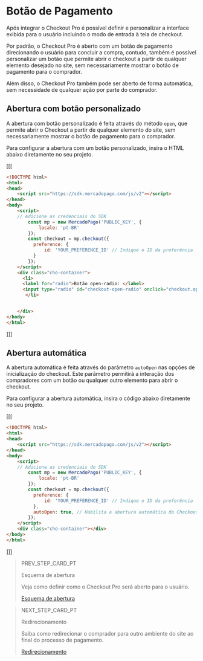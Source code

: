 # Botão de Pagamento

Após integrar o Checkout Pro é possível definir e personalizar a interface exibida para o usuário incluindo o modo de entrada à tela de checkout. 

Por padrão, o Checkout Pro é aberto com um botão de pagamento direcionando o usuário para concluir a compra, contudo, também é possível personalizar um botão que permite abrir o checkout a partir de qualquer elemento desejado no site, sem necessariamente mostrar o botão de pagamento para o comprador.

Além disso, o Checkout Pro também pode ser aberto de forma automática, sem necessidade de qualquer ação por parte do comprador.

## Abertura com botão personalizado 

A abertura com botão personalizado é feita através do método `open`, que permite abrir o Checkout a partir de qualquer elemento do site, sem necessariamente mostrar o botão de pagamento para o comprador.

Para configurar a abertura com um botão personalizado, insira o HTML abaixo diretamente no seu projeto.

[[[
```html
<!DOCTYPE html>
<html>
<head>
	<script src="https://sdk.mercadopago.com/js/v2"></script>
</head>
<body>
	<script>
    // Adicione as credenciais do SDK
		const mp = new MercadoPago('PUBLIC_KEY', {
		    locale: 'pt-BR'
		});
		const checkout = mp.checkout({
		  preference: {
		      id: 'YOUR_PREFERENCE_ID' // Indique o ID da preferência
		  }
		});
	</script>	 	 
	<div class="cho-container">
      <li>
      <label for="radio">Botão open-radio: </label>
      <input type="radio" id="checkout-open-radio" onclick="checkout.open()">
       </li>


	</div>
</body>
</html>
```
]]]

## Abertura automática 

A abertura automática é feita através do parâmetro `autoOpen` nas opções de inicialização do checkout. Este parâmetro permitirá a interação dos compradores com um botão ou qualquer outro elemento para abrir o checkout.

Para configurar a abertura automática, insira o código abaixo diretamente no seu projeto.

[[[
```html
<!DOCTYPE html>
<html>
<head>
	<script src="https://sdk.mercadopago.com/js/v2"></script>
</head>
<body>
	<script>
    // Adicione as credenciais do SDK
		const mp = new MercadoPago('PUBLIC_KEY', {
		    locale: 'pt-BR'
		});
		const checkout = mp.checkout({
		  preference: {
		      id: 'YOUR_PREFERENCE_ID' // Indique o ID da preferência
		  },
		  autoOpen: true, // Habilita a abertura automática do Checkout Pro
		});	
	</script>	 	 
	<div class="cho-container"></div>
</body>
</html>
```
]]]

> PREV_STEP_CARD_PT
>
> Esquema de abertura
>
> Veja como definir como o Checkout Pro será aberto para o usuário.
>
> [Esquema de abertura](/developers/pt/docs/checkout-pro/checkout-customization/user-interface/opening-schema)

> NEXT_STEP_CARD_PT
>
> Redirecionamento  
>
> Saiba como redirecionar o comprador para outro ambiente do site ao final do processo de pagamento.
>
> [Redirecionamento ](/developers/pt/docs/checkout-pro/checkout-customization/user-interface/redirection)